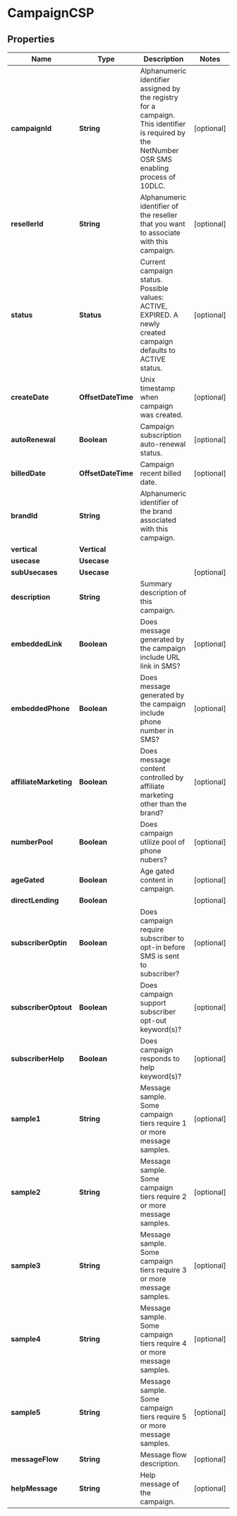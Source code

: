 

# CampaignCSP


## Properties

| Name | Type | Description | Notes |
|------------ | ------------- | ------------- | -------------|
|**campaignId** | **String** | Alphanumeric identifier assigned by the registry for a campaign. This identifier is required by the NetNumber OSR SMS enabling process of 10DLC. |  [optional] |
|**resellerId** | **String** | Alphanumeric identifier of the reseller that you want to associate with this campaign. |  [optional] |
|**status** | **Status** | Current campaign status. Possible values: ACTIVE, EXPIRED. A newly created campaign defaults to ACTIVE status. |  [optional] |
|**createDate** | **OffsetDateTime** | Unix timestamp when campaign was created. |  [optional] |
|**autoRenewal** | **Boolean** | Campaign subscription auto-renewal status. |  [optional] |
|**billedDate** | **OffsetDateTime** | Campaign recent billed date. |  [optional] |
|**brandId** | **String** | Alphanumeric identifier of the brand associated with this campaign. |  |
|**vertical** | **Vertical** |  |  |
|**usecase** | **Usecase** |  |  |
|**subUsecases** | **Usecase** |  |  [optional] |
|**description** | **String** | Summary description of this campaign. |  |
|**embeddedLink** | **Boolean** | Does message generated by the campaign include URL link in SMS? |  [optional] |
|**embeddedPhone** | **Boolean** | Does message generated by the campaign include phone number in SMS? |  [optional] |
|**affiliateMarketing** | **Boolean** | Does message content controlled by affiliate marketing other than the brand? |  [optional] |
|**numberPool** | **Boolean** | Does campaign utilize pool of phone nubers? |  [optional] |
|**ageGated** | **Boolean** | Age gated content in campaign. |  [optional] |
|**directLending** | **Boolean** |  |  [optional] |
|**subscriberOptin** | **Boolean** | Does campaign require subscriber to opt-in before SMS is sent to subscriber? |  [optional] |
|**subscriberOptout** | **Boolean** | Does campaign support subscriber opt-out keyword(s)? |  [optional] |
|**subscriberHelp** | **Boolean** | Does campaign responds to help keyword(s)? |  [optional] |
|**sample1** | **String** | Message sample. Some campaign tiers require 1 or more message samples. |  [optional] |
|**sample2** | **String** | Message sample. Some campaign tiers require 2 or more message samples. |  [optional] |
|**sample3** | **String** | Message sample. Some campaign tiers require 3 or more message samples. |  [optional] |
|**sample4** | **String** | Message sample. Some campaign tiers require 4 or more message samples. |  [optional] |
|**sample5** | **String** | Message sample. Some campaign tiers require 5 or more message samples. |  [optional] |
|**messageFlow** | **String** | Message flow description. |  [optional] |
|**helpMessage** | **String** | Help message of the campaign. |  [optional] |



